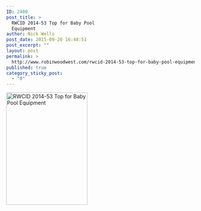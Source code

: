 ```yaml
---
ID: 2400
post_title: >
  RWCID 2014-53 Top for Baby Pool
  Equipment
author: Nick Wells
post_date: 2015-09-20 16:48:51
post_excerpt: ""
layout: post
permalink: >
  http://www.robinwoodwest.com/rwcid-2014-53-top-for-baby-pool-equipment/
published: true
category_sticky_post:
  - "0"
---
```

<a href="http://www.robinwoodwest.com/wp-content/uploads/2015/09/rwcid-2014-53-top-for-baby-pool-equipment.jpg"><img src="http://www.robinwoodwest.com/wp-content/uploads/2015/09/rwcid-2014-53-top-for-baby-pool-equipment-217x300.jpg" alt="RWCID 2014-53 Top for Baby Pool Equipment" width="217" height="300" class="alignnone size-medium wp-image-2401" /></a>